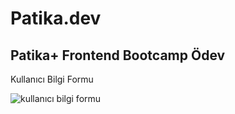 # Patika.dev

## Patika+ Frontend Bootcamp Ödev 

Kullanıcı Bilgi Formu

![kullanıcı bilgi formu](https://github.com/Roq4/Patika/assets/94978121/e06d9de0-8e7a-4187-a469-9c64da39e542)

